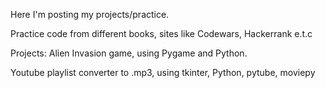 Here I'm posting my projects/practice.

Practice code from different books, sites like Codewars, Hackerrank e.t.c

Projects:
Alien Invasion game, using Pygame and Python.

Youtube playlist converter to .mp3, using tkinter, Python, pytube, moviepy

